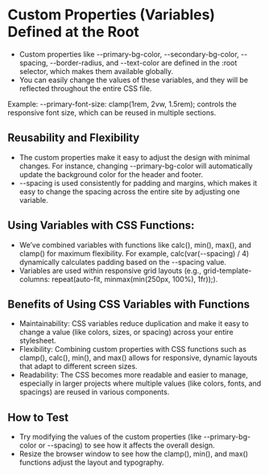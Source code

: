 # Custom Properties (Variables) Defined at the Root

- Custom properties like --primary-bg-color, --secondary-bg-color, --spacing, --border-radius, and --text-color are defined in the :root selector, which makes them available globally.
- You can easily change the values of these variables, and they will be reflected throughout the entire CSS file.

Example: --primary-font-size: clamp(1rem, 2vw, 1.5rem); controls the responsive font size, which can be reused in multiple sections.

## Reusability and Flexibility

- The custom properties make it easy to adjust the design with minimal changes. For instance, changing --primary-bg-color will automatically update the background color for the header and footer.
- --spacing is used consistently for padding and margins, which makes it easy to change the spacing across the entire site by adjusting one variable.

## Using Variables with CSS Functions:

- We’ve combined variables with functions like calc(), min(), max(), and clamp() for maximum flexibility. For example, calc(var(--spacing) / 4) dynamically calculates padding based on the --spacing value.
- Variables are used within responsive grid layouts (e.g., grid-template-columns: repeat(auto-fit, minmax(min(250px, 100%), 1fr));).

## Benefits of Using CSS Variables with Functions

- Maintainability: CSS variables reduce duplication and make it easy to change a value (like colors, sizes, or spacing) across your entire stylesheet.
- Flexibility: Combining custom properties with CSS functions such as clamp(), calc(), min(), and max() allows for responsive, dynamic layouts that adapt to different screen sizes.
- Readability: The CSS becomes more readable and easier to manage, especially in larger projects where multiple values (like colors, fonts, and spacings) are reused in various components.

## How to Test

- Try modifying the values of the custom properties (like --primary-bg-color or --spacing) to see how it affects the overall design.
- Resize the browser window to see how the clamp(), min(), and max() functions adjust the layout and typography.
